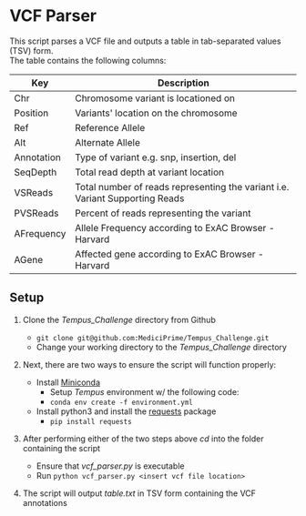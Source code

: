 # VCF Parser

This script parses a VCF file and outputs a table in tab-separated values (TSV) form.  
The table contains the following columns:  

|Key | Description|
|----|------------|
|Chr | Chromosome variant is locationed on|
|Position | Variants' location on the chromosome|
|Ref | Reference Allele|
|Alt | Alternate Allele|
|Annotation | Type of variant e.g. snp, insertion, del|
|SeqDepth | Total read depth at variant location|
|VSReads | Total number of reads representing the variant i.e. Variant Supporting Reads|
|PVSReads | Percent of reads representing the variant|
|AFrequency | Allele Frequency according to ExAC Browser - Harvard|
|AGene | Affected gene according to ExAC Browser - Harvard|

## Setup

1. Clone the *Tempus_Challenge* directory from Github
   - `git clone git@github.com:MediciPrime/Tempus_Challenge.git`
   - Change your working directory to the *Tempus_Challenge* directory

2. Next, there are two ways to ensure the script will function properly:
   - Install [Miniconda](http://conda.pydata.org/miniconda.html)
       - Setup *Tempus* environment w/ the following code:
       - `conda env create -f environment.yml`
   - Install python3 and install the [requests](http://docs.python-requests.org/en/master/user/install/) package
       - `pip install requests`
   
3. After performing either of the two steps above *cd* into the folder containing the script 
   - Ensure that *vcf_parser.py* is executable
   - Run `python vcf_parser.py <insert vcf file location>`
   
4. The script will output *table.txt* in TSV form containing the VCF annotations
